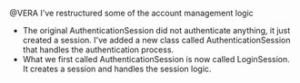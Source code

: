 @VERA I've restructured some of the account management logic
- The original AuthenticationSession did not authenticate anything, it just created a session. I've added a new class called AuthenticationSession that handles the authentication process.
- What we first called AuthenticationSession is now called LoginSession. It creates a session and handles the session logic.


